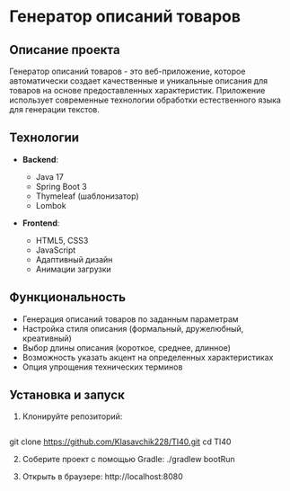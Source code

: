# Генератор описаний товаров

## Описание проекта

Генератор описаний товаров - это веб-приложение, которое автоматически создает качественные и уникальные описания для товаров на основе предоставленных характеристик. Приложение использует современные технологии обработки естественного языка для генерации текстов.

## Технологии

- **Backend**:
  - Java 17
  - Spring Boot 3
  - Thymeleaf (шаблонизатор)
  - Lombok

- **Frontend**:
  - HTML5, CSS3
  - JavaScript
  - Адаптивный дизайн
  - Анимации загрузки

## Функциональность

- Генерация описаний товаров по заданным параметрам
- Настройка стиля описания (формальный, дружелюбный, креативный)
- Выбор длины описания (короткое, среднее, длинное)
- Возможность указать акцент на определенных характеристиках
- Опция упрощения технических терминов

## Установка и запуск
1. Клонируйте репозиторий:
   ```bash
  git clone https://github.com/Klasavchik228/TI40.git
  cd TI40

2. Соберите проект с помощью Gradle:
  ./gradlew bootRun

3. Открыть в браузере:
  http://localhost:8080

 
